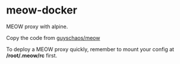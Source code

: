 # meow-docker

MEOW proxy with alpine.

Copy the code from [guyschaos/meow](https://hub.docker.com/r/guyschaos/meow/)

To deploy a MEOW proxy quickly, remember to mount your config at **/root/.meow/rc** first.
